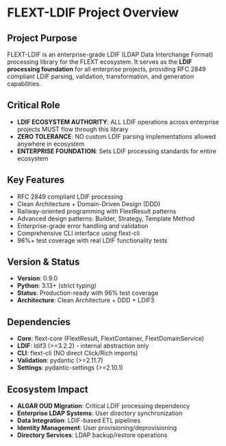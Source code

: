 # FLEXT-LDIF Project Overview

## Project Purpose

FLEXT-LDIF is an enterprise-grade LDIF (LDAP Data Interchange Format) processing library for the FLEXT ecosystem. It serves as the **LDIF processing foundation** for all enterprise projects, providing RFC 2849 compliant LDIF parsing, validation, transformation, and generation capabilities.

## Critical Role

- **LDIF ECOSYSTEM AUTHORITY**: ALL LDIF operations across enterprise projects MUST flow through this library
- **ZERO TOLERANCE**: NO custom LDIF parsing implementations allowed anywhere in ecosystem
- **ENTERPRISE FOUNDATION**: Sets LDIF processing standards for entire ecosystem

## Key Features

- RFC 2849 compliant LDIF processing
- Clean Architecture + Domain-Driven Design (DDD)
- Railway-oriented programming with FlextResult patterns
- Advanced design patterns: Builder, Strategy, Template Method
- Enterprise-grade error handling and validation
- Comprehensive CLI interface using flext-cli
- 96%+ test coverage with real LDIF functionality tests

## Version & Status

- **Version**: 0.9.0
- **Python**: 3.13+ (strict typing)
- **Status**: Production-ready with 96% test coverage
- **Architecture**: Clean Architecture + DDD + LDIF3

## Dependencies

- **Core**: flext-core (FlextResult, FlextContainer, FlextDomainService)
- **LDIF**: ldif3 (>=3.2.2) - internal abstraction only
- **CLI**: flext-cli (NO direct Click/Rich imports)
- **Validation**: pydantic (>=2.11.7)
- **Settings**: pydantic-settings (>=2.10.1)

## Ecosystem Impact

- **ALGAR OUD Migration**: Critical LDIF processing dependency
- **Enterprise LDAP Systems**: User directory synchronization
- **Data Integration**: LDIF-based ETL pipelines
- **Identity Management**: User provisioning/deprovisioning
- **Directory Services**: LDAP backup/restore operations
